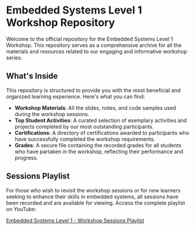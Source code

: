 # Embedded Systems Level 1 Workshop Repository

Welcome to the official repository for the Embedded Systems Level 1 Workshop. This repository serves as a comprehensive archive for all the materials and resources related to our engaging and informative workshop series.

## What's Inside

This repository is structured to provide you with the most beneficial and organized learning experience. Here's what you can find:

- **Workshop Materials**: All the slides, notes, and code samples used during the workshop sessions.
- **Top Student Activities**: A curated selection of exemplary activities and projects completed by our most outstanding participants.
- **Certifications**: A directory of certifications awarded to participants who have successfully completed the workshop requirements.
- **Grades**: A secure file containing the recorded grades for all students who have partaken in the workshop, reflecting their performance and progress.

## Sessions Playlist

For those who wish to revisit the workshop sessions or for new learners seeking to enhance their skills in embedded systems, all sessions have been recorded and are available for viewing. Access the complete playlist on YouTube:

[Embedded Systems Level 1 - Workshop Sessions Playlist](https://www.youtube.com/playlist?list=PLzFyd8nPA2MyZav2MILCrSjpu92iy4PC4)


